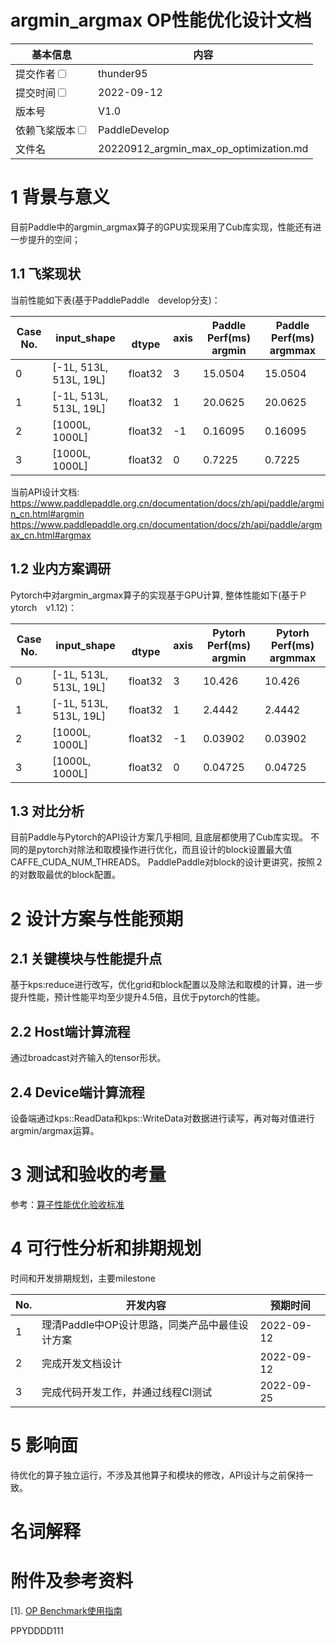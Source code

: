 # argmin_argmax OP性能优化设计文档


| 基本信息                                                     | 内容                                   |
| ------------------------------------------------------------ |--------------------------------------|
| 提交作者<input type="checkbox" class="rowselector hidden">   | thunder95                            |
| 提交时间<input type="checkbox" class="rowselector hidden">   | 2022-09-12                        |
| 版本号                                                       | V1.0                                 |
| 依赖飞桨版本<input type="checkbox" class="rowselector hidden"> | PaddleDevelop                        |
| 文件名                                                       | 20220912_argmin_max_op_optimization.md<br> |


# 1 背景与意义

目前Paddle中的argmin_argmax算子的GPU实现采用了Cub库实现，性能还有进一步提升的空间；

## 1.1 飞桨现状

当前性能如下表(基于PaddlePaddle　develop分支)：

| Case No. | input_shape |　dtype | axis | Paddle Perf(ms) argmin | Paddle Perf(ms) argmmax |
|---|---|---|---|---|---|
| 0 | [-1L, 513L, 513L, 19L] | float32 | 3 | 15.0504 | 15.0504 | 
| 1 | [-1L, 513L, 513L, 19L] | float32 | 1 | 20.0625 | 20.0625 | 
| 2 | [1000L, 1000L] | float32 | -1 | 0.16095 | 0.16095 | 
| 3 | [1000L, 1000L] | float32 | 0 | 0.7225 | 0.7225 | 

当前API设计文档: 
https://www.paddlepaddle.org.cn/documentation/docs/zh/api/paddle/argmin_cn.html#argmin
https://www.paddlepaddle.org.cn/documentation/docs/zh/api/paddle/argmax_cn.html#argmax

## 1.2 业内方案调研

Pytorch中对argmin_argmax算子的实现基于GPU计算,  整体性能如下(基于Ｐytorch　v1.12)：

| Case No. | input_shape |　dtype | axis | Pytorh Perf(ms) argmin | Pytorh Perf(ms) argmmax |
|---|---|---|---|---|---|
| 0 | [-1L, 513L, 513L, 19L] | float32 | 3 | 10.426 | 10.426 | 
| 1 | [-1L, 513L, 513L, 19L] | float32 | 1 | 2.4442 | 2.4442 | 
| 2 | [1000L, 1000L] | float32 | -1 | 0.03902 | 0.03902 | 
| 3 | [1000L, 1000L] | float32 | 0 | 0.04725 | 0.04725 | 

## 1.3 对比分析

目前Paddle与Pytorch的API设计方案几乎相同, 且底层都使用了Cub库实现。
不同的是pytorch对除法和取模操作进行优化，而且设计的block设置最大值CAFFE_CUDA_NUM_THREADS。
PaddlePaddle对block的设计更讲究，按照２的对数取最优的block配置。

# 2 设计方案与性能预期

## 2.1 关键模块与性能提升点

基于kps:reduce进行改写，优化grid和block配置以及除法和取模的计算，进一步提升性能，预计性能平均至少提升4.5倍，且优于pytorch的性能。

## 2.2 Host端计算流程

通过broadcast对齐输入的tensor形状。

## 2.4 Device端计算流程

设备端通过kps::ReadData和kps::WriteData对数据进行读写，再对每对值进行argmin/argmax运算。

# 3 测试和验收的考量

参考：[算子性能优化验收标准](http://agroup.baidu.com/paddle-perf/md/article/4892913)



# 4 可行性分析和排期规划

时间和开发排期规划，主要milestone

| No. | 开发内容 | 预期时间 |
|---|---|---|
| 1 | 理清Paddle中OP设计思路，同类产品中最佳设计方案  | 2022-09-12 |
| 2 | 完成开发文档设计  | 2022-09-12 |
| 3 | 完成代码开发工作，并通过线程CI测试 | 2022-09-25 |



# 5 影响面

待优化的算子独立运行，不涉及其他算子和模块的修改，API设计与之前保持一致。


# 名词解释


# 附件及参考资料

[1]. [OP Benchmark使用指南](https://github.com/PaddlePaddle/benchmark/blob/master/api/README.md)


PPYDDDD111